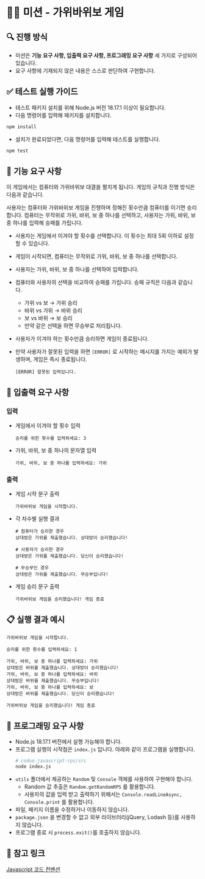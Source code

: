 # 👋🏻 미션 - 가위바위보 게임

## 🔍 진행 방식

- 미션은 **기능 요구 사항, 입출력 요구 사항, 프로그래밍 요구 사항** 세 가지로 구성되어 있습니다.
- 요구 사항에 기재되지 않은 내용은 스스로 판단하여 구현합니다.

## ✅ 테스트 실행 가이드

- 테스트 패키지 설치를 위해 Node.js 버전 18.17.1 이상이 필요합니다.
- 다음 명령어를 입력해 패키지를 설치합니다.

```bash
npm install
```

- 설치가 완료되었다면, 다음 명령어를 입력해 테스트를 실행합니다.

```bash
npm test
```

## 🚀 기능 요구 사항

이 게임에서는 컴퓨터와 가위바위보 대결을 펼치게 됩니다. 게임의 규칙과 진행 방식은 다음과 같습니다.

사용자는 컴퓨터와 가위바위보 게임을 진행하며 정해진 횟수만큼 컴퓨터를 이기면 승리합니다. 컴퓨터는 무작위로 가위, 바위, 보 중 하나를 선택하고, 사용자는 가위, 바위, 보 중 하나를 입력해 승패를 가립니다.

- 사용자는 게임에서 이겨야 할 횟수를 선택합니다. 이 횟수는 최대 5회 이하로 설정할 수 있습니다.
- 게임이 시작되면, 컴퓨터는 무작위로 가위, 바위, 보 중 하나를 선택합니다.
- 사용자는 가위, 바위, 보 중 하나를 선택하여 입력합니다.
- 컴퓨터와 사용자의 선택을 비교하여 승패를 가립니다. 승패 규칙은 다음과 같습니다.
  - 가위 vs 보 → 가위 승리
  - 바위 vs 가위 → 바위 승리
  - 보 vs 바위 → 보 승리
  - 만약 같은 선택을 하면 무승부로 처리됩니다.
- 사용자가 이겨야 하는 횟수만큼 승리하면 게임이 종료됩니다.
- 만약 사용자가 잘못된 입력을 하면 `[ERROR]` 로 시작하는 메시지를 가지는 예외가 발생하며, 게임은 즉시 종료됩니다.

  ```
  [ERROR] 잘못된 입력입니다.
  ```

## 🔎 입출력 요구 사항

### 입력

- 게임에서 이겨야 할 횟수 입력
  ```
  승리를 위한 횟수를 입력하세요: 3
  ```
- 가위, 바위, 보 중 하나의 문자열 입력
  ```
  가위, 바위, 보 중 하나를 입력하세요: 가위
  ```

### 출력

- 게임 시작 문구 출력
  ```
  가위바위보 게임을 시작합니다.
  ```
- 각 차수별 실행 결과

  ```
  # 컴퓨터가 승리한 경우
  상대방은 가위를 제출했습니다. 상대방이 승리했습니다!

  # 사용자가 승리한 경우
  상대방은 가위를 제출했습니다. 당신이 승리했습니다!

  # 무승부인 경우
  상대방은 가위를 제출했습니다. 무승부입니다!
  ```

- 게임 승리 문구 출력
  ```
  가위바위보 게임을 승리했습니다! 게임 종료
  ```

## 📋 실행 결과 예시

```
가위바위보 게임을 시작합니다.

승리를 위한 횟수를 입력하세요: 1

가위, 바위, 보 중 하나를 입력하세요: 가위
상대방은 바위를 제출했습니다. 상대방이 승리했습니다!
가위, 바위, 보 중 하나를 입력하세요: 바위
상대방은 바위를 제출했습니다. 무승부입니다!
가위, 바위, 보 중 하나를 입력하세요: 보
상대방은 바위를 제출했습니다. 당신이 승리했습니다!

가위바위보 게임을 승리했습니다! 게임 종료
```

## **🎯 프로그래밍 요구 사항**

- Node.js 18.17.1 버전에서 실행 가능해야 합니다.
- 프로그램 실행의 시작점은 `index.js` 입니다. 아래와 같이 프로그램을 실행합니다.
  ```bash
  # coduo-javascript-rps/src
  node index.js
  ```
- `utils` 폴더에서 제공하는 `Random` 및 `Console` 객체를 사용하여 구현해야 합니다.
  - Random 값 추출은 `Random.getRandomRPS` 를 활용합니다.
  - 사용자의 값을 입력 받고 출력하기 위해서는 `Console.readLineAsync, Console.print` 를 활용합니다.
- 파일, 패키지 이름을 수정하거나 이동하지 않습니다.
- `package.json` 을 변경할 수 없고 외부 라이브러리(jQuery, Lodash 등)를 사용하지 않습니다.
- 프로그램 종료 시 `process.exit()`를 호출하지 않습니다.

## 🔗 참고 링크

[Javascript 코드 컨벤션](https://github.com/airbnb/javascript)
